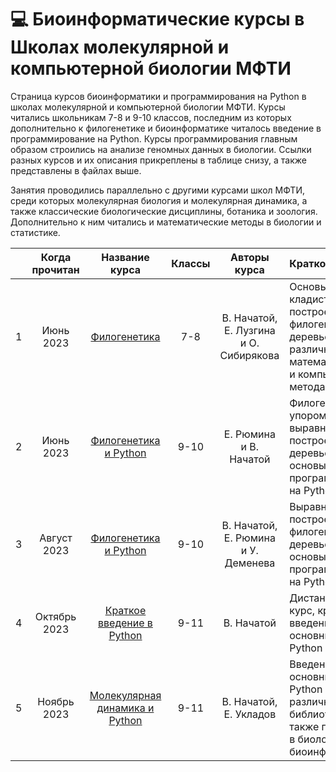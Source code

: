 # 💻 Биоинформатические курсы в Школах молекулярной и компьютерной биологии МФТИ

Страница курсов биоинформатики и программирования на Python в школах молекулярной и компьютерной биологии МФТИ. Курсы читались школьникам 7-8 и 9-10 классов, последним из которых дополнительно к филогенетике и биоинформатике читалось введение в программирование на Python. Курсы программирования главным образом строились на анализе геномных данных в биологии. Ссылки разных курсов и их описания прикреплены в таблице снизу, а также представлены в файлах выше. 

Занятия проводились параллельно с другими курсами школ МФТИ, среди которых молекулярная биология и молекулярная динамика, а также классические биологические дисциплины, ботаника и зоология. Дополнительно к ним читались и математические методы в биологии и статистике. 

|  | Когда прочитан | Название курса | Классы | Авторы курса | Краткое описание |
| :---: | :---: | :---: | :---: | :---: | :--- |
| 1 | Июнь 2023 | [Филогенетика](https://github.com/subpolare/mipt-python/blob/main/2023-06-Phylogeny.md) | 7-8 | В. Начатой, Е. Лузгина и О. Сибирякова | Основы кладистики и построение филогенетических деревьев различными математическими и компьютерными методами | 
| 2 | Июнь 2023 | [Филогенетика и Python](https://github.com/subpolare/mipt-python/blob/main/2023-06-Bioinformatics.md) | 9-10 | Е. Рюмина и В. Начатой | Филогенетика с упором на выравнивания и построение деревьев, а также основы программирования на Python | 
| 3 | Август 2023 | [Филогенетика и Python](https://github.com/subpolare/mipt-python/blob/main/2023-08-Bioinformatics.md) | 9-10 | В. Начатой, Е. Рюмина и У. Деменева | Выравнивания и построение филогенетических деревьев, а также основы программирования на Python | 
| 4 | Октябрь 2023 | [Краткое введение в Python](https://github.com/subpolare/mipt-python/blob/main/2023-11-Intro.md) | 9-11 | В. Начатой | Дистанционный курс, краткое введение в основные функции Python | 
| 5 | Ноябрь 2023 | [Молекулярная динамика и Python](https://github.com/subpolare/mipt-python/blob/main/2023-11-Bioinformatics.md) | 9-11 | В. Начатой, Е. Укладов | Введение в основные функции Python и различные его библиотеки, а также применение в биологии и биоинформатике | 
